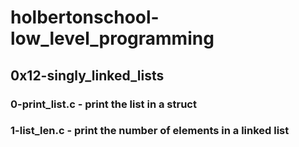 # holbertonschool-low_level_programming
## 0x12-singly_linked_lists
### 0-print_list.c - print the list in a struct
### 1-list_len.c - print the number of elements in a linked list
